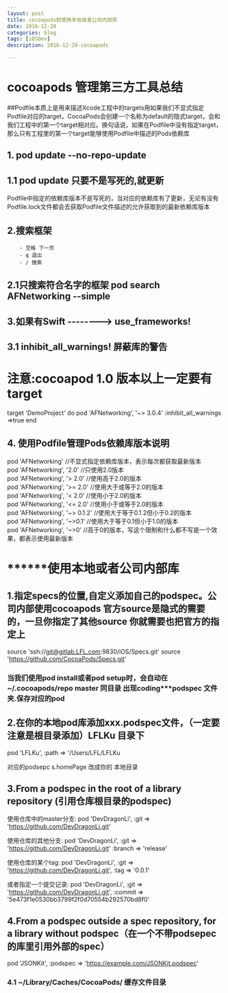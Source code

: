 ```yaml
---
layout: post
title: cocoapods和使用本地或者公司内部库
date: 2016-12-28
categories: blog
tags: [iOSDev]
description: 2016-12-28-cocoapods

---
```

# cocoapods 管理第三方工具总结

##Podfile本质上是用来描述Xcode工程中的targets用如果我们不显式指定Podfile对应的target，CocoaPods会创建一个名称为default的隐式target，会和我们工程中的第一个target相对应。换句话说，如果在Podfile中没有指定target，那么只有工程里的第一个target能够使用Podfile中描述的Pods依赖库

## 1. pod update --no-repo-update 
## 1.1 pod update  只要不是写死的,就更新
Podfile中指定的依赖库版本不是写死的，当对应的依赖库有了更新，无论有没有Podfile.lock文件都会去获取Podfile文件描述的允许获取到的最新依赖库版本

## 2.搜索框架
   		- 空格 下一页
		- q 退出
		- / 搜索
## 2.1只搜索符合名字的框架   		 pod search AFNetworking --simple


## 3.如果有Swift --------> use_frameworks!
## 3.1 inhibit_all_warnings! 屏蔽库的警告 
# 注意:cocoapod 1.0 版本以上一定要有 target 
target 'DemoProject' do
pod 'AFNetworking', '~> 3.0.4'  :inhibit_all_warnings =>true
end

## 4. 使用Podfile管理Pods依赖库版本说明
pod 'AFNetworking'      //不显式指定依赖库版本，表示每次都获取最新版本  
pod 'AFNetworking', '2.0'     //只使用2.0版本  
pod 'AFNetworking', '> 2.0'     //使用高于2.0的版本  
pod 'AFNetworking', '>= 2.0'     //使用大于或等于2.0的版本  
pod 'AFNetworking', '< 2.0'     //使用小于2.0的版本  
pod 'AFNetworking', '<= 2.0'     //使用小于或等于2.0的版本  
pod 'AFNetworking', '~> 0.1.2'     //使用大于等于0.1.2但小于0.2的版本  
pod 'AFNetworking', '~>0.1'     //使用大于等于0.1但小于1.0的版本  
pod 'AFNetworking', '~>0'     //高于0的版本，写这个限制和什么都不写是一个效果，都表示使用最新版本

# **************使用本地或者公司内部库********

## 1.指定specs的位置,自定义添加自己的podspec。公司内部使用cocoapods 官方source是隐式的需要的，一旦你指定了其他source 你就需要也把官方的指定上

source 'ssh://git@gitlab.LFL.com:9830/iOS/Specs.git'
source 'https://github.com/CocoaPods/Specs.git'

### 当我们使用pod install或者pod setup时，会自动在~/.cocoapods/repo master 同目录 出现coding***podspec 文件夹.保存对应的pod
         
## 2.在你的本地pod库添加xxx.podspec文件，（一定要注意是根目录添加）LFLKu 目录下

pod 'LFLKu', :path => '/Users/LFL/LFLKu

对应的podsepc s.homePage 改成你的 本地目录

## 3.From a podspec in the root of a library repository (引用仓库根目录的podspec)
使用仓库中的master分支:
pod 'DevDragonLi', :git => 'https://github.com/DevDragonLi.git'

使用仓库的其他分支:
pod 'DevDragonLi', :git => 'https://github.com/DevDragonLi.git' :branch => 'release'

使用仓库的某个tag:
pod 'DevDragonLi', :git => 'https://github.com/DevDragonLi.git', :tag => '0.0.1'

或者指定一个提交记录:
pod 'DevDragonLi', :git => 'https://github.com/DevDragonLi.git', :commit => '5e473f1e0530bb3799f2f0d70554b292570bd8f0'

## 4.From a podspec outside a spec repository, for a library without podspec（在一个不带podsepec的库里引用外部的spec）
pod 'JSONKit', :podspec => 'https://example.com/JSONKit.podspec'


### 4.1  ~/Library/Caches/CocoaPods/ 缓存文件目录


